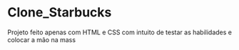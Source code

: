 # Clone_Starbucks

Projeto feito apenas com HTML e CSS com intuito de testar as habilidades e colocar a mão na mass
